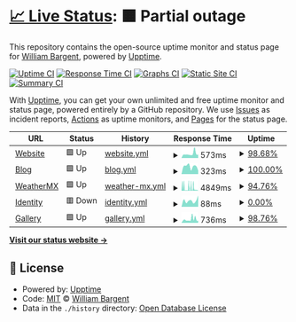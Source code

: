# [📈 Live Status](https://williambargent-org.github.io/williambargent-org.github.com): <!--live status--> **🟧 Partial outage**

This repository contains the open-source uptime monitor and status page for [William Bargent](https://williambargent.co.uk), powered by [Upptime](https://github.com/upptime/upptime).

[![Uptime CI](https://github.com/koj-co/upptime/workflows/Uptime%20CI/badge.svg)](https://github.com/koj-co/upptime/actions?query=workflow%3A%22Uptime+CI%22)
[![Response Time CI](https://github.com/koj-co/upptime/workflows/Response%20Time%20CI/badge.svg)](https://github.com/koj-co/upptime/actions?query=workflow%3A%22Response+Time+CI%22)
[![Graphs CI](https://github.com/koj-co/upptime/workflows/Graphs%20CI/badge.svg)](https://github.com/koj-co/upptime/actions?query=workflow%3A%22Graphs+CI%22)
[![Static Site CI](https://github.com/koj-co/upptime/workflows/Static%20Site%20CI/badge.svg)](https://github.com/koj-co/upptime/actions?query=workflow%3A%22Static+Site+CI%22)
[![Summary CI](https://github.com/koj-co/upptime/workflows/Summary%20CI/badge.svg)](https://github.com/koj-co/upptime/actions?query=workflow%3A%22Summary+CI%22)

With [Upptime](https://upptime.js.org), you can get your own unlimited and free uptime monitor and status page, powered entirely by a GitHub repository. We use [Issues](https://github.com/williambargent-org/williambargent-org.github.com/issues) as incident reports, [Actions](https://github.com/williambargent-org/williambargent-org.github.com/actions) as uptime monitors, and [Pages](https://williambargent-org.github.io/williambargent-org.github.com) for the status page.

<!--start: status pages-->
<!-- This summary is generated by Upptime (https://github.com/upptime/upptime) -->
<!-- Do not edit this manually, your changes will be overwritten -->
<!-- prettier-ignore -->
| URL | Status | History | Response Time | Uptime |
| --- | ------ | ------- | ------------- | ------ |
| <img alt="" src="https://assets.williambargent.co.uk/favicon/favicon.ico" height="13"> [Website](https://williambargent.co.uk) | 🟩 Up | [website.yml](https://github.com/williambargent-org/williambargent-org.github.com/commits/master/history/website.yml) | <details><summary><img alt="Response time graph" src="./graphs/website/response-time-week.png" height="20"> 573ms</summary><br><a href="https://status.williambargent.co.uk/history/website"><img alt="Response time 481" src="https://img.shields.io/endpoint?url=https%3A%2F%2Fraw.githubusercontent.com%2Fwilliambargent-org%2Fwilliambargent-org.github.com%2Fmaster%2Fapi%2Fwebsite%2Fresponse-time.json"></a><br><a href="https://status.williambargent.co.uk/history/website"><img alt="24-hour response time 819" src="https://img.shields.io/endpoint?url=https%3A%2F%2Fraw.githubusercontent.com%2Fwilliambargent-org%2Fwilliambargent-org.github.com%2Fmaster%2Fapi%2Fwebsite%2Fresponse-time-day.json"></a><br><a href="https://status.williambargent.co.uk/history/website"><img alt="7-day response time 573" src="https://img.shields.io/endpoint?url=https%3A%2F%2Fraw.githubusercontent.com%2Fwilliambargent-org%2Fwilliambargent-org.github.com%2Fmaster%2Fapi%2Fwebsite%2Fresponse-time-week.json"></a><br><a href="https://status.williambargent.co.uk/history/website"><img alt="30-day response time 489" src="https://img.shields.io/endpoint?url=https%3A%2F%2Fraw.githubusercontent.com%2Fwilliambargent-org%2Fwilliambargent-org.github.com%2Fmaster%2Fapi%2Fwebsite%2Fresponse-time-month.json"></a><br><a href="https://status.williambargent.co.uk/history/website"><img alt="1-year response time 481" src="https://img.shields.io/endpoint?url=https%3A%2F%2Fraw.githubusercontent.com%2Fwilliambargent-org%2Fwilliambargent-org.github.com%2Fmaster%2Fapi%2Fwebsite%2Fresponse-time-year.json"></a></details> | <details><summary><a href="https://status.williambargent.co.uk/history/website">98.68%</a></summary><a href="https://status.williambargent.co.uk/history/website"><img alt="All-time uptime 99.73%" src="https://img.shields.io/endpoint?url=https%3A%2F%2Fraw.githubusercontent.com%2Fwilliambargent-org%2Fwilliambargent-org.github.com%2Fmaster%2Fapi%2Fwebsite%2Fuptime.json"></a><br><a href="https://status.williambargent.co.uk/history/website"><img alt="24-hour uptime 90.78%" src="https://img.shields.io/endpoint?url=https%3A%2F%2Fraw.githubusercontent.com%2Fwilliambargent-org%2Fwilliambargent-org.github.com%2Fmaster%2Fapi%2Fwebsite%2Fuptime-day.json"></a><br><a href="https://status.williambargent.co.uk/history/website"><img alt="7-day uptime 98.68%" src="https://img.shields.io/endpoint?url=https%3A%2F%2Fraw.githubusercontent.com%2Fwilliambargent-org%2Fwilliambargent-org.github.com%2Fmaster%2Fapi%2Fwebsite%2Fuptime-week.json"></a><br><a href="https://status.williambargent.co.uk/history/website"><img alt="30-day uptime 99.70%" src="https://img.shields.io/endpoint?url=https%3A%2F%2Fraw.githubusercontent.com%2Fwilliambargent-org%2Fwilliambargent-org.github.com%2Fmaster%2Fapi%2Fwebsite%2Fuptime-month.json"></a><br><a href="https://status.williambargent.co.uk/history/website"><img alt="1-year uptime 99.73%" src="https://img.shields.io/endpoint?url=https%3A%2F%2Fraw.githubusercontent.com%2Fwilliambargent-org%2Fwilliambargent-org.github.com%2Fmaster%2Fapi%2Fwebsite%2Fuptime-year.json"></a></details>
| <img alt="" src="https://assets.williambargent.co.uk/favicon/favicon.ico" height="13"> [Blog](https://williambargent.co.uk/blog/) | 🟩 Up | [blog.yml](https://github.com/williambargent-org/williambargent-org.github.com/commits/master/history/blog.yml) | <details><summary><img alt="Response time graph" src="./graphs/blog/response-time-week.png" height="20"> 323ms</summary><br><a href="https://status.williambargent.co.uk/history/blog"><img alt="Response time 356" src="https://img.shields.io/endpoint?url=https%3A%2F%2Fraw.githubusercontent.com%2Fwilliambargent-org%2Fwilliambargent-org.github.com%2Fmaster%2Fapi%2Fblog%2Fresponse-time.json"></a><br><a href="https://status.williambargent.co.uk/history/blog"><img alt="24-hour response time 151" src="https://img.shields.io/endpoint?url=https%3A%2F%2Fraw.githubusercontent.com%2Fwilliambargent-org%2Fwilliambargent-org.github.com%2Fmaster%2Fapi%2Fblog%2Fresponse-time-day.json"></a><br><a href="https://status.williambargent.co.uk/history/blog"><img alt="7-day response time 323" src="https://img.shields.io/endpoint?url=https%3A%2F%2Fraw.githubusercontent.com%2Fwilliambargent-org%2Fwilliambargent-org.github.com%2Fmaster%2Fapi%2Fblog%2Fresponse-time-week.json"></a><br><a href="https://status.williambargent.co.uk/history/blog"><img alt="30-day response time 356" src="https://img.shields.io/endpoint?url=https%3A%2F%2Fraw.githubusercontent.com%2Fwilliambargent-org%2Fwilliambargent-org.github.com%2Fmaster%2Fapi%2Fblog%2Fresponse-time-month.json"></a><br><a href="https://status.williambargent.co.uk/history/blog"><img alt="1-year response time 356" src="https://img.shields.io/endpoint?url=https%3A%2F%2Fraw.githubusercontent.com%2Fwilliambargent-org%2Fwilliambargent-org.github.com%2Fmaster%2Fapi%2Fblog%2Fresponse-time-year.json"></a></details> | <details><summary><a href="https://status.williambargent.co.uk/history/blog">100.00%</a></summary><a href="https://status.williambargent.co.uk/history/blog"><img alt="All-time uptime 99.92%" src="https://img.shields.io/endpoint?url=https%3A%2F%2Fraw.githubusercontent.com%2Fwilliambargent-org%2Fwilliambargent-org.github.com%2Fmaster%2Fapi%2Fblog%2Fuptime.json"></a><br><a href="https://status.williambargent.co.uk/history/blog"><img alt="24-hour uptime 100.00%" src="https://img.shields.io/endpoint?url=https%3A%2F%2Fraw.githubusercontent.com%2Fwilliambargent-org%2Fwilliambargent-org.github.com%2Fmaster%2Fapi%2Fblog%2Fuptime-day.json"></a><br><a href="https://status.williambargent.co.uk/history/blog"><img alt="7-day uptime 100.00%" src="https://img.shields.io/endpoint?url=https%3A%2F%2Fraw.githubusercontent.com%2Fwilliambargent-org%2Fwilliambargent-org.github.com%2Fmaster%2Fapi%2Fblog%2Fuptime-week.json"></a><br><a href="https://status.williambargent.co.uk/history/blog"><img alt="30-day uptime 99.92%" src="https://img.shields.io/endpoint?url=https%3A%2F%2Fraw.githubusercontent.com%2Fwilliambargent-org%2Fwilliambargent-org.github.com%2Fmaster%2Fapi%2Fblog%2Fuptime-month.json"></a><br><a href="https://status.williambargent.co.uk/history/blog"><img alt="1-year uptime 99.92%" src="https://img.shields.io/endpoint?url=https%3A%2F%2Fraw.githubusercontent.com%2Fwilliambargent-org%2Fwilliambargent-org.github.com%2Fmaster%2Fapi%2Fblog%2Fuptime-year.json"></a></details>
| <img alt="" src="https://weathermx.williambargent.co.uk/assets/img/logo/favicon.ico" height="13"> [WeatherMX](https://weathermx.williambargent.co.uk) | 🟩 Up | [weather-mx.yml](https://github.com/williambargent-org/williambargent-org.github.com/commits/master/history/weather-mx.yml) | <details><summary><img alt="Response time graph" src="./graphs/weather-mx/response-time-week.png" height="20"> 4849ms</summary><br><a href="https://status.williambargent.co.uk/history/weather-mx"><img alt="Response time 2900" src="https://img.shields.io/endpoint?url=https%3A%2F%2Fraw.githubusercontent.com%2Fwilliambargent-org%2Fwilliambargent-org.github.com%2Fmaster%2Fapi%2Fweather-mx%2Fresponse-time.json"></a><br><a href="https://status.williambargent.co.uk/history/weather-mx"><img alt="24-hour response time 4857" src="https://img.shields.io/endpoint?url=https%3A%2F%2Fraw.githubusercontent.com%2Fwilliambargent-org%2Fwilliambargent-org.github.com%2Fmaster%2Fapi%2Fweather-mx%2Fresponse-time-day.json"></a><br><a href="https://status.williambargent.co.uk/history/weather-mx"><img alt="7-day response time 4849" src="https://img.shields.io/endpoint?url=https%3A%2F%2Fraw.githubusercontent.com%2Fwilliambargent-org%2Fwilliambargent-org.github.com%2Fmaster%2Fapi%2Fweather-mx%2Fresponse-time-week.json"></a><br><a href="https://status.williambargent.co.uk/history/weather-mx"><img alt="30-day response time 3217" src="https://img.shields.io/endpoint?url=https%3A%2F%2Fraw.githubusercontent.com%2Fwilliambargent-org%2Fwilliambargent-org.github.com%2Fmaster%2Fapi%2Fweather-mx%2Fresponse-time-month.json"></a><br><a href="https://status.williambargent.co.uk/history/weather-mx"><img alt="1-year response time 2900" src="https://img.shields.io/endpoint?url=https%3A%2F%2Fraw.githubusercontent.com%2Fwilliambargent-org%2Fwilliambargent-org.github.com%2Fmaster%2Fapi%2Fweather-mx%2Fresponse-time-year.json"></a></details> | <details><summary><a href="https://status.williambargent.co.uk/history/weather-mx">94.76%</a></summary><a href="https://status.williambargent.co.uk/history/weather-mx"><img alt="All-time uptime 98.33%" src="https://img.shields.io/endpoint?url=https%3A%2F%2Fraw.githubusercontent.com%2Fwilliambargent-org%2Fwilliambargent-org.github.com%2Fmaster%2Fapi%2Fweather-mx%2Fuptime.json"></a><br><a href="https://status.williambargent.co.uk/history/weather-mx"><img alt="24-hour uptime 85.01%" src="https://img.shields.io/endpoint?url=https%3A%2F%2Fraw.githubusercontent.com%2Fwilliambargent-org%2Fwilliambargent-org.github.com%2Fmaster%2Fapi%2Fweather-mx%2Fuptime-day.json"></a><br><a href="https://status.williambargent.co.uk/history/weather-mx"><img alt="7-day uptime 94.76%" src="https://img.shields.io/endpoint?url=https%3A%2F%2Fraw.githubusercontent.com%2Fwilliambargent-org%2Fwilliambargent-org.github.com%2Fmaster%2Fapi%2Fweather-mx%2Fuptime-week.json"></a><br><a href="https://status.williambargent.co.uk/history/weather-mx"><img alt="30-day uptime 98.10%" src="https://img.shields.io/endpoint?url=https%3A%2F%2Fraw.githubusercontent.com%2Fwilliambargent-org%2Fwilliambargent-org.github.com%2Fmaster%2Fapi%2Fweather-mx%2Fuptime-month.json"></a><br><a href="https://status.williambargent.co.uk/history/weather-mx"><img alt="1-year uptime 98.33%" src="https://img.shields.io/endpoint?url=https%3A%2F%2Fraw.githubusercontent.com%2Fwilliambargent-org%2Fwilliambargent-org.github.com%2Fmaster%2Fapi%2Fweather-mx%2Fuptime-year.json"></a></details>
| <img alt="" src="https://assets.williambargent.co.uk/favicon/favicon.ico" height="13"> [Identity](https://identity.williambargent.co.uk/idp/logout.php) | 🟥 Down | [identity.yml](https://github.com/williambargent-org/williambargent-org.github.com/commits/master/history/identity.yml) | <details><summary><img alt="Response time graph" src="./graphs/identity/response-time-week.png" height="20"> 88ms</summary><br><a href="https://status.williambargent.co.uk/history/identity"><img alt="Response time 241" src="https://img.shields.io/endpoint?url=https%3A%2F%2Fraw.githubusercontent.com%2Fwilliambargent-org%2Fwilliambargent-org.github.com%2Fmaster%2Fapi%2Fidentity%2Fresponse-time.json"></a><br><a href="https://status.williambargent.co.uk/history/identity"><img alt="24-hour response time 159" src="https://img.shields.io/endpoint?url=https%3A%2F%2Fraw.githubusercontent.com%2Fwilliambargent-org%2Fwilliambargent-org.github.com%2Fmaster%2Fapi%2Fidentity%2Fresponse-time-day.json"></a><br><a href="https://status.williambargent.co.uk/history/identity"><img alt="7-day response time 88" src="https://img.shields.io/endpoint?url=https%3A%2F%2Fraw.githubusercontent.com%2Fwilliambargent-org%2Fwilliambargent-org.github.com%2Fmaster%2Fapi%2Fidentity%2Fresponse-time-week.json"></a><br><a href="https://status.williambargent.co.uk/history/identity"><img alt="30-day response time 241" src="https://img.shields.io/endpoint?url=https%3A%2F%2Fraw.githubusercontent.com%2Fwilliambargent-org%2Fwilliambargent-org.github.com%2Fmaster%2Fapi%2Fidentity%2Fresponse-time-month.json"></a><br><a href="https://status.williambargent.co.uk/history/identity"><img alt="1-year response time 241" src="https://img.shields.io/endpoint?url=https%3A%2F%2Fraw.githubusercontent.com%2Fwilliambargent-org%2Fwilliambargent-org.github.com%2Fmaster%2Fapi%2Fidentity%2Fresponse-time-year.json"></a></details> | <details><summary><a href="https://status.williambargent.co.uk/history/identity">0.00%</a></summary><a href="https://status.williambargent.co.uk/history/identity"><img alt="All-time uptime 57.69%" src="https://img.shields.io/endpoint?url=https%3A%2F%2Fraw.githubusercontent.com%2Fwilliambargent-org%2Fwilliambargent-org.github.com%2Fmaster%2Fapi%2Fidentity%2Fuptime.json"></a><br><a href="https://status.williambargent.co.uk/history/identity"><img alt="24-hour uptime 0.00%" src="https://img.shields.io/endpoint?url=https%3A%2F%2Fraw.githubusercontent.com%2Fwilliambargent-org%2Fwilliambargent-org.github.com%2Fmaster%2Fapi%2Fidentity%2Fuptime-day.json"></a><br><a href="https://status.williambargent.co.uk/history/identity"><img alt="7-day uptime 0.00%" src="https://img.shields.io/endpoint?url=https%3A%2F%2Fraw.githubusercontent.com%2Fwilliambargent-org%2Fwilliambargent-org.github.com%2Fmaster%2Fapi%2Fidentity%2Fuptime-week.json"></a><br><a href="https://status.williambargent.co.uk/history/identity"><img alt="30-day uptime 51.75%" src="https://img.shields.io/endpoint?url=https%3A%2F%2Fraw.githubusercontent.com%2Fwilliambargent-org%2Fwilliambargent-org.github.com%2Fmaster%2Fapi%2Fidentity%2Fuptime-month.json"></a><br><a href="https://status.williambargent.co.uk/history/identity"><img alt="1-year uptime 57.69%" src="https://img.shields.io/endpoint?url=https%3A%2F%2Fraw.githubusercontent.com%2Fwilliambargent-org%2Fwilliambargent-org.github.com%2Fmaster%2Fapi%2Fidentity%2Fuptime-year.json"></a></details>
| <img alt="" src="https://assets.williambargent.co.uk/favicon/favicon.ico" height="13"> [Gallery](https://gallery.williambargent.co.uk) | 🟩 Up | [gallery.yml](https://github.com/williambargent-org/williambargent-org.github.com/commits/master/history/gallery.yml) | <details><summary><img alt="Response time graph" src="./graphs/gallery/response-time-week.png" height="20"> 736ms</summary><br><a href="https://status.williambargent.co.uk/history/gallery"><img alt="Response time 714" src="https://img.shields.io/endpoint?url=https%3A%2F%2Fraw.githubusercontent.com%2Fwilliambargent-org%2Fwilliambargent-org.github.com%2Fmaster%2Fapi%2Fgallery%2Fresponse-time.json"></a><br><a href="https://status.williambargent.co.uk/history/gallery"><img alt="24-hour response time 988" src="https://img.shields.io/endpoint?url=https%3A%2F%2Fraw.githubusercontent.com%2Fwilliambargent-org%2Fwilliambargent-org.github.com%2Fmaster%2Fapi%2Fgallery%2Fresponse-time-day.json"></a><br><a href="https://status.williambargent.co.uk/history/gallery"><img alt="7-day response time 736" src="https://img.shields.io/endpoint?url=https%3A%2F%2Fraw.githubusercontent.com%2Fwilliambargent-org%2Fwilliambargent-org.github.com%2Fmaster%2Fapi%2Fgallery%2Fresponse-time-week.json"></a><br><a href="https://status.williambargent.co.uk/history/gallery"><img alt="30-day response time 711" src="https://img.shields.io/endpoint?url=https%3A%2F%2Fraw.githubusercontent.com%2Fwilliambargent-org%2Fwilliambargent-org.github.com%2Fmaster%2Fapi%2Fgallery%2Fresponse-time-month.json"></a><br><a href="https://status.williambargent.co.uk/history/gallery"><img alt="1-year response time 714" src="https://img.shields.io/endpoint?url=https%3A%2F%2Fraw.githubusercontent.com%2Fwilliambargent-org%2Fwilliambargent-org.github.com%2Fmaster%2Fapi%2Fgallery%2Fresponse-time-year.json"></a></details> | <details><summary><a href="https://status.williambargent.co.uk/history/gallery">98.76%</a></summary><a href="https://status.williambargent.co.uk/history/gallery"><img alt="All-time uptime 99.30%" src="https://img.shields.io/endpoint?url=https%3A%2F%2Fraw.githubusercontent.com%2Fwilliambargent-org%2Fwilliambargent-org.github.com%2Fmaster%2Fapi%2Fgallery%2Fuptime.json"></a><br><a href="https://status.williambargent.co.uk/history/gallery"><img alt="24-hour uptime 91.33%" src="https://img.shields.io/endpoint?url=https%3A%2F%2Fraw.githubusercontent.com%2Fwilliambargent-org%2Fwilliambargent-org.github.com%2Fmaster%2Fapi%2Fgallery%2Fuptime-day.json"></a><br><a href="https://status.williambargent.co.uk/history/gallery"><img alt="7-day uptime 98.76%" src="https://img.shields.io/endpoint?url=https%3A%2F%2Fraw.githubusercontent.com%2Fwilliambargent-org%2Fwilliambargent-org.github.com%2Fmaster%2Fapi%2Fgallery%2Fuptime-week.json"></a><br><a href="https://status.williambargent.co.uk/history/gallery"><img alt="30-day uptime 99.20%" src="https://img.shields.io/endpoint?url=https%3A%2F%2Fraw.githubusercontent.com%2Fwilliambargent-org%2Fwilliambargent-org.github.com%2Fmaster%2Fapi%2Fgallery%2Fuptime-month.json"></a><br><a href="https://status.williambargent.co.uk/history/gallery"><img alt="1-year uptime 99.30%" src="https://img.shields.io/endpoint?url=https%3A%2F%2Fraw.githubusercontent.com%2Fwilliambargent-org%2Fwilliambargent-org.github.com%2Fmaster%2Fapi%2Fgallery%2Fuptime-year.json"></a></details>

<!--end: status pages-->

[**Visit our status website →**](https://williambargent-org.github.io/williambargent-org.github.com)

## 📄 License

- Powered by: [Upptime](https://github.com/upptime/upptime)
- Code: [MIT](./LICENSE) © [William Bargent](https://williambargent.co.uk)
- Data in the `./history` directory: [Open Database License](https://opendatacommons.org/licenses/odbl/1-0/)
